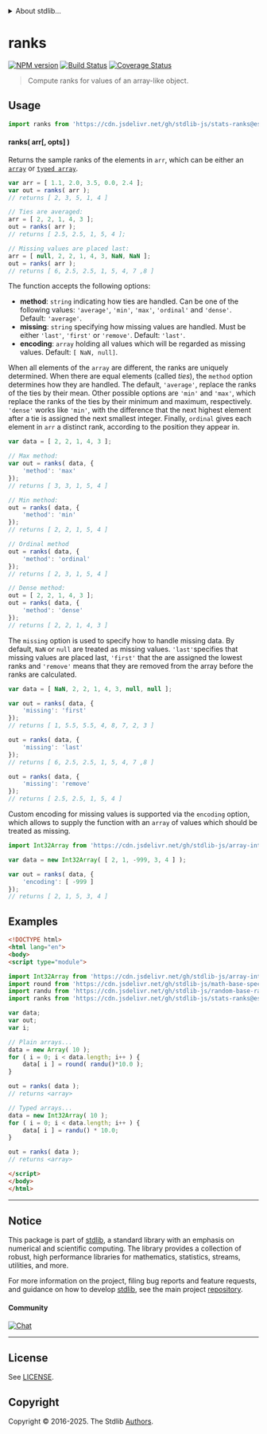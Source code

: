 <!--

@license Apache-2.0

Copyright (c) 2018 The Stdlib Authors.

Licensed under the Apache License, Version 2.0 (the "License");
you may not use this file except in compliance with the License.
You may obtain a copy of the License at

   http://www.apache.org/licenses/LICENSE-2.0

Unless required by applicable law or agreed to in writing, software
distributed under the License is distributed on an "AS IS" BASIS,
WITHOUT WARRANTIES OR CONDITIONS OF ANY KIND, either express or implied.
See the License for the specific language governing permissions and
limitations under the License.

-->


<details>
  <summary>
    About stdlib...
  </summary>
  <p>We believe in a future in which the web is a preferred environment for numerical computation. To help realize this future, we've built stdlib. stdlib is a standard library, with an emphasis on numerical and scientific computation, written in JavaScript (and C) for execution in browsers and in Node.js.</p>
  <p>The library is fully decomposable, being architected in such a way that you can swap out and mix and match APIs and functionality to cater to your exact preferences and use cases.</p>
  <p>When you use stdlib, you can be absolutely certain that you are using the most thorough, rigorous, well-written, studied, documented, tested, measured, and high-quality code out there.</p>
  <p>To join us in bringing numerical computing to the web, get started by checking us out on <a href="https://github.com/stdlib-js/stdlib">GitHub</a>, and please consider <a href="https://opencollective.com/stdlib">financially supporting stdlib</a>. We greatly appreciate your continued support!</p>
</details>

# ranks

[![NPM version][npm-image]][npm-url] [![Build Status][test-image]][test-url] [![Coverage Status][coverage-image]][coverage-url] <!-- [![dependencies][dependencies-image]][dependencies-url] -->

> Compute ranks for values of an array-like object.



<section class="usage">

## Usage

```javascript
import ranks from 'https://cdn.jsdelivr.net/gh/stdlib-js/stats-ranks@esm/index.mjs';
```

#### ranks( arr\[, opts] )

Returns the sample ranks of the elements in `arr`, which can be either an [`array`][mdn-array] or [`typed array`][mdn-typed-array].

```javascript
var arr = [ 1.1, 2.0, 3.5, 0.0, 2.4 ];
var out = ranks( arr );
// returns [ 2, 3, 5, 1, 4 ]

// Ties are averaged:
arr = [ 2, 2, 1, 4, 3 ];
out = ranks( arr );
// returns [ 2.5, 2.5, 1, 5, 4 ];

// Missing values are placed last:
arr = [ null, 2, 2, 1, 4, 3, NaN, NaN ];
out = ranks( arr );
// returns [ 6, 2.5, 2.5, 1, 5, 4, 7 ,8 ]
```

The function accepts the following options:

-   **method**: `string` indicating how ties are handled. Can be one of the following values: `'average'`, `'min'`, `'max'`, `'ordinal'` and `'dense'`.  Default: `'average'`.
-   **missing**: `string` specifying how missing values are handled. Must be either `'last'`, `'first'` or `'remove'`. Default: `'last'`.
-   **encoding**: `array` holding all values which will be regarded as missing values. Default: `[ NaN, null]`.

When all elements of the `array` are different, the ranks are uniquely determined. When there are equal elements (called _ties_), the `method` option determines how they are handled. The default, `'average'`, replace the ranks of the ties by their mean. Other possible options are `'min'` and `'max'`, which replace the ranks of the ties by their minimum and maximum, respectively. `'dense'` works like `'min'`, with the difference that the next highest element after a tie is assigned the next smallest integer. Finally, `ordinal` gives each element in `arr` a distinct rank, according to the position they appear in.

```javascript
var data = [ 2, 2, 1, 4, 3 ];

// Max method:
var out = ranks( data, {
    'method': 'max'
});
// returns [ 3, 3, 1, 5, 4 ]

// Min method:
out = ranks( data, {
    'method': 'min'
});
// returns [ 2, 2, 1, 5, 4 ]

// Ordinal method
out = ranks( data, {
    'method': 'ordinal'
});
// returns [ 2, 3, 1, 5, 4 ]

// Dense method:
out = [ 2, 2, 1, 4, 3 ];
out = ranks( data, {
    'method': 'dense'
});
// returns [ 2, 2, 1, 4, 3 ]
```

The `missing` option is used to specify how to handle missing data. By default, `NaN` or `null` are treated as missing values. `'last'`specifies that missing values are placed last, `'first'` that the are assigned the lowest ranks and `'remove'` means that they are removed from the array before the ranks are calculated.

```javascript
var data = [ NaN, 2, 2, 1, 4, 3, null, null ];

var out = ranks( data, {
    'missing': 'first'
});
// returns [ 1, 5.5, 5.5, 4, 8, 7, 2, 3 ]

out = ranks( data, {
    'missing': 'last'
});
// returns [ 6, 2.5, 2.5, 1, 5, 4, 7 ,8 ]

out = ranks( data, {
    'missing': 'remove'
});
// returns [ 2.5, 2.5, 1, 5, 4 ]
```

Custom encoding for missing values is supported via the `encoding` option, which allows to supply the function with an `array` of values which should be treated as missing.

```javascript
import Int32Array from 'https://cdn.jsdelivr.net/gh/stdlib-js/array-int32@esm/index.mjs';

var data = new Int32Array( [ 2, 1, -999, 3, 4 ] );

var out = ranks( data, {
    'encoding': [ -999 ]
});
// returns [ 2, 1, 5, 3, 4 ]
```

</section>

<!-- /.usage -->

<section class="examples">

## Examples

<!-- eslint no-undef: "error" -->

```html
<!DOCTYPE html>
<html lang="en">
<body>
<script type="module">

import Int32Array from 'https://cdn.jsdelivr.net/gh/stdlib-js/array-int32@esm/index.mjs';
import round from 'https://cdn.jsdelivr.net/gh/stdlib-js/math-base-special-round@esm/index.mjs';
import randu from 'https://cdn.jsdelivr.net/gh/stdlib-js/random-base-randu@esm/index.mjs';
import ranks from 'https://cdn.jsdelivr.net/gh/stdlib-js/stats-ranks@esm/index.mjs';

var data;
var out;
var i;

// Plain arrays...
data = new Array( 10 );
for ( i = 0; i < data.length; i++ ) {
    data[ i ] = round( randu()*10.0 );
}

out = ranks( data );
// returns <array>

// Typed arrays...
data = new Int32Array( 10 );
for ( i = 0; i < data.length; i++ ) {
    data[ i ] = randu() * 10.0;
}

out = ranks( data );
// returns <array>

</script>
</body>
</html>
```

</section>

<!-- /.examples -->

<section class="references">

</section>

<!-- /.references -->

<!-- Section for related `stdlib` packages. Do not manually edit this section, as it is automatically populated. -->

<section class="related">

</section>

<!-- /.related -->

<!-- Section for all links. Make sure to keep an empty line after the `section` element and another before the `/section` close. -->


<section class="main-repo" >

* * *

## Notice

This package is part of [stdlib][stdlib], a standard library with an emphasis on numerical and scientific computing. The library provides a collection of robust, high performance libraries for mathematics, statistics, streams, utilities, and more.

For more information on the project, filing bug reports and feature requests, and guidance on how to develop [stdlib][stdlib], see the main project [repository][stdlib].

#### Community

[![Chat][chat-image]][chat-url]

---

## License

See [LICENSE][stdlib-license].


## Copyright

Copyright &copy; 2016-2025. The Stdlib [Authors][stdlib-authors].

</section>

<!-- /.stdlib -->

<!-- Section for all links. Make sure to keep an empty line after the `section` element and another before the `/section` close. -->

<section class="links">

[npm-image]: http://img.shields.io/npm/v/@stdlib/stats-ranks.svg
[npm-url]: https://npmjs.org/package/@stdlib/stats-ranks

[test-image]: https://github.com/stdlib-js/stats-ranks/actions/workflows/test.yml/badge.svg?branch=main
[test-url]: https://github.com/stdlib-js/stats-ranks/actions/workflows/test.yml?query=branch:main

[coverage-image]: https://img.shields.io/codecov/c/github/stdlib-js/stats-ranks/main.svg
[coverage-url]: https://codecov.io/github/stdlib-js/stats-ranks?branch=main

<!--

[dependencies-image]: https://img.shields.io/david/stdlib-js/stats-ranks.svg
[dependencies-url]: https://david-dm.org/stdlib-js/stats-ranks/main

-->

[chat-image]: https://img.shields.io/gitter/room/stdlib-js/stdlib.svg
[chat-url]: https://app.gitter.im/#/room/#stdlib-js_stdlib:gitter.im

[stdlib]: https://github.com/stdlib-js/stdlib

[stdlib-authors]: https://github.com/stdlib-js/stdlib/graphs/contributors

[umd]: https://github.com/umdjs/umd
[es-module]: https://developer.mozilla.org/en-US/docs/Web/JavaScript/Guide/Modules

[deno-url]: https://github.com/stdlib-js/stats-ranks/tree/deno
[deno-readme]: https://github.com/stdlib-js/stats-ranks/blob/deno/README.md
[umd-url]: https://github.com/stdlib-js/stats-ranks/tree/umd
[umd-readme]: https://github.com/stdlib-js/stats-ranks/blob/umd/README.md
[esm-url]: https://github.com/stdlib-js/stats-ranks/tree/esm
[esm-readme]: https://github.com/stdlib-js/stats-ranks/blob/esm/README.md
[branches-url]: https://github.com/stdlib-js/stats-ranks/blob/main/branches.md

[stdlib-license]: https://raw.githubusercontent.com/stdlib-js/stats-ranks/main/LICENSE

[mdn-array]: https://developer.mozilla.org/en-US/docs/Web/JavaScript/Reference/Global_Objects/Array

[mdn-typed-array]: https://developer.mozilla.org/en-US/docs/Web/JavaScript/Typed_arrays

</section>

<!-- /.links -->
